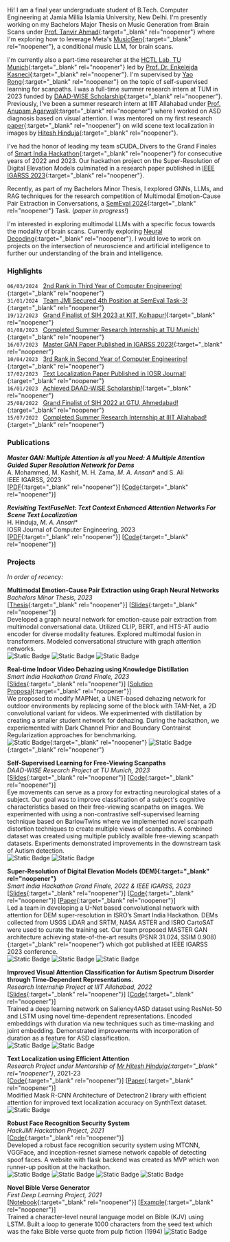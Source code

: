 <!-- ## About me -->
Hi! I am a final year undergraduate student of B.Tech. Computer Engineering at Jamia Millia Islamia University, New Delhi. I'm presently working on my Bachelors Major Thesis on Music Generation from Brain Scans under [Prof. Tanvir Ahmad](https://scholar.google.co.in/citations?user=y7YNRzoAAAAJ&hl=en){:target="_blank" rel="noopener"} where I'm exploring how to leverage Meta's [MusicGen](https://musicgen.com/){:target="_blank" rel="noopener"}, a conditional music LLM, for brain scans.

I'm currently also a part-time researcher at the [HCTL Lab, TU Munich](https://www.edu.sot.tum.de/en/hctl/home/){:target="_blank" rel="noopener"} led by [Prof. Dr. Enkelejda Kasneci](https://scholar.google.com/citations?user=bZVkVvoAAAAJ){:target="_blank" rel="noopener"}. I'm supervised by [Yao Rong](https://yaorong0921.github.io/homepage/){:target="_blank" rel="noopener"} on the topic of self-supervised learning for scanpaths. I was a full-time summer research intern at TUM in 2023  funded by  [DAAD-WISE Scholarship](https://www.daad.in/en/find-funding/scholarship-database/?type=a&q=&status=1&subject=F&onlydaad=1&detail_to_show=0&target=4&origin=4&pg=1&detail_to_show=50015295){:target="_blank" rel="noopener"}. Previously, I've been a summer research intern at IIIT Allahabad under [Prof. Anupam Agarwal](https://scholar.google.co.in/citations?user=mVXjhhgAAAAJ&hl=en){:target="_blank" rel="noopener"} where I worked on ASD diagnosis based on visual attention. I was mentored on my first research [paper](https://www.iosrjournals.org/iosr-jce/papers/Vol25-issue1/Ser-1/E2501013749.pdf){:target="_blank" rel="noopener"} on wild scene text localization in images by [Hitesh Hinduja](https://hitesh-hinduja.mystrikingly.com/){:target="_blank" rel="noopener"}. 

I've had the honor of leading my team sCUDA_Divers to the Grand Finales of [Smart India Hackathon](https://www.sih.gov.in/sih2023){:target="_blank" rel="noopener"} for consecutive years of 2022 and 2023. Our hackathon project on the Super-Resolution of Digital Elevation Models culminated in a research paper published in [IEEE IGARSS 2023](https://ieeexplore.ieee.org/abstract/document/10283196){:target="_blank" rel="noopener"}.

Recently, as part of my Bachelors Minor Thesis, I explored GNNs, LLMs, and RAG techniques for the research competition of Multimodal Emotion-Cause Pair Extraction in Conversations, a [SemEval 2024](https://nustm.github.io/SemEval-2024_ECAC/){:target="_blank" rel="noopener"} Task. (_paper in progress!_)

I'm interested in exploring multimodal LLMs with a specific focus towards the modality of brain scans. Currently exploring [Neural Decoding](https://en.wikipedia.org/wiki/Neural_decoding){:target="_blank" rel="noopener"}. I would love to work on projects on the intersection of neuroscience and artificial intelligence to further our understanding of the brain and intelligence.
 
### Highlights

```06/03/2024``` &nbsp; [2nd Rank in Third Year of Computer Engineering!](./assets/docs/third-year-rank-list.pdf){:target="_blank" rel="noopener"} \
```31/01/2024``` &nbsp; [Team JMI Secured 4th Position at SemEval Task-3!](https://codalab.lisn.upsaclay.fr/competitions/16141#results){:target="_blank" rel="noopener"} \
    ```19/12/2023``` &nbsp; [Grand Finalist of SIH 2023 at KIT, Kolhapur!](./assets/docs/sih2023.pdf){:target="_blank" rel="noopener"} \
```01/08/2023``` &nbsp; [Completed Summer Research Internship at TU Munich!](./assets/docs/TUM.pdf){:target="_blank" rel="noopener"}\
```16/07/2023``` &nbsp; [Master GAN Paper Published in IGARSS 2023!](https://ieeexplore.ieee.org/abstract/document/10283196){:target="_blank" rel="noopener"} \
```10/04/2023``` &nbsp; [3rd Rank in Second Year of Computer Engineering!](./assets/docs/second-year-rank-list.pdf){:target="_blank" rel="noopener"} \
```17/02/2023``` &nbsp; [Text Localization Paper Published in IOSR Journal!](https://www.iosrjournals.org/iosr-jce/papers/Vol25-issue1/Ser-1/E2501013749.pdf){:target="_blank" rel="noopener"} \
```16/01/2023``` &nbsp; [Achieved DAAD-WISE Scholarship!](./assets/docs/DAAD-Scholarship.pdf){:target="_blank" rel="noopener"} \
```25/08/2022``` &nbsp; [Grand Finalist of SIH 2022 at GTU, Ahmedabad!](./assets/docs/sih2022.pdf){:target="_blank" rel="noopener"} \
```15/07/2022``` &nbsp; [Completed Summer Research Internship at IIIT Allahabad!](./assets/docs/IIITA-Cert.pdf){:target="_blank" rel="noopener"}

### Publications

***Master GAN: Multiple Attention is all you Need: A Multiple Attention Guided Super Resolution Network for Dems***  
A. Mohammed, M. Kashif, M. H. Zama, *M. A. Ansari*\* and S. Ali \
IEEE IGARSS, 2023\
\[[PDF](https://ieeexplore.ieee.org/abstract/document/10283196){:target="_blank" rel="noopener"}\] \[[Code](https://github.com/sheikhazhanmohammed/MASTERGAN){:target="_blank" rel="noopener"}\]

***Revisiting TextFuseNet: Text Context Enhanced Attention Networks For Scene Text Localization***  
H. Hinduja, *M. A. Ansari*\* \
IOSR Journal of Computer Engineering, 2023\
\[[PDF](https://www.iosrjournals.org/iosr-jce/papers/Vol25-issue1/Ser-1/E2501013749.pdf){:target="_blank" rel="noopener"}\] \[[Code](https://github.com/m-abbas-ansari/AttentionText){:target="_blank" rel="noopener"}\]

### Projects
*In order of recency:*

**Multimodal Emotion-Cause Pair Extraction using Graph Neural Networks**  
*Bachelors Minor Thesis, 2023*\
\[[Thesis](https://drive.google.com/file/d/1PHWEezwM0vujDF8mSSSPtaIpPMI6GTC5/view?usp=sharing){:target="_blank" rel="noopener"}\] \[[Slides](https://docs.google.com/presentation/d/1aQwf8vZg3c26uXxFzovtNwA92x8kad-IrHTJ6gKgHsk/edit?usp=sharing){:target="_blank" rel="noopener"}\]\
Developed a graph neural network for emotion-cause pair extraction from multimodal conversational data. Utilized CLIP,
BERT, and HTS-AT audio encoder for diverse modality features. Explored multimodal fusion in transformers. Modeled
conversational structure with graph attention networks.\
![Static Badge](https://img.shields.io/badge/--red?logo=pytorch&label=pytorch)
![Static Badge](https://img.shields.io/badge/--%23FFBE00?logo=weightsandbiases&label=%20weights%26biases)
![Static Badge](https://img.shields.io/badge/transformers-5b5d5b?label=%F0%9F%A4%97)

**Real-time Indoor Video Dehazing using Knowledge Distillation**\
*Smart India Hackathon Grand Finale, 2023* \
\[[Slides](https://drive.google.com/file/d/1_YyKU8hJbUSRMd9U_3KBGM3byju15JR9/view?usp=sharing){:target="_blank" rel="noopener"}\] \[[Solution Proposal](https://drive.google.com/file/d/1aWfAYDyxl2WXu0YaAbVPJdc2giFlot6J/view?usp=sharing){:target="_blank" rel="noopener"}\]\
We proposed to modify MAPNet, a UNET-based dehazing network for outdoor environments by replacing some of the block with TAM-Net, a 2D convolutional variant for videos. We experimented with distillation by creating a smaller student network for dehazing. During the hackathon, we experiemented with Dark Channel Prior and Boundary Contrainst Regularization approaches for benchmarking. \
![Static Badge](https://img.shields.io/badge/--red?logo=pytorch&label=pytorch){:target="_blank" rel="noopener"}
![Static Badge](https://img.shields.io/badge/_-%235C3EE8?logo=opencv&label=opencv){:target="_blank" rel="noopener"}

**Self-Supervised Learning for Free-Viewing Scanpaths**\
*DAAD-WISE Research Project at TU Munich, 2023*\
\[[Slides](https://docs.google.com/presentation/d/17F_fqesKFqedVg6sIdlgmOhkPmw0T2909jU3WfDWfX0/edit?usp=sharing){:target="_blank" rel="noopener"}\] \[[Code](https://github.com/m-abbas-ansari/SSSL){:target="_blank" rel="noopener"}\]\
Eye movements can serve as a proxy for extracting neurological states of a subject. Our goal was to improve classifcation of a subject's cognitive characteristics based on their free-viewing scanpaths on images. We experimented with using a non-contrastive self-supervised learning technique based on BarlowTwins where we implemented novel scanpath distortion techniques to create multiple views of scanpaths. A combined  dataset was created using multiple publicly availble free-viewing scanpath datasets. Experiments demonstrated improvements in the downstream task of Autism detection.\
![Static Badge](https://img.shields.io/badge/--red?logo=pytorch&label=pytorch)
![Static Badge](https://img.shields.io/badge/--%23FFBE00?logo=weightsandbiases&label=%20weights%26biases)



**Super-Resolution of Digital Elevation Models (DEM){:target="_blank" rel="noopener"}**\
*Smart India Hackathon Grand Finale, 2022 & IEEE IGARSS, 2023*\
\[[Slides](https://docs.google.com/presentation/d/13GKR8H8AjNDSijtup7leRnFHKwMQXmlF_HYQ5mBuW0I/edit?usp=sharing){:target="_blank" rel="noopener"}\] \[[Code](https://github.com/m-abbas-ansari/SuperResolution-DEMs){:target="_blank" rel="noopener"}\] \[[Paper](https://ieeexplore.ieee.org/abstract/document/10283196){:target="_blank" rel="noopener"}\]\
Led a team in developing a U-Net based convolutional network with attention for DEM super-resolution in ISRO’s Smart India Hackathon. DEMs collected from USGS LiDAR and SRTM, NASA ASTER and ISRO CartoSAT were used to curate the training set. Our team proposed MASTER GAN architecture achieving state-of-the-art results (PSNR 31.024, SSIM 0.908){:target="_blank" rel="noopener"} which got published at IEEE IGARSS 2023 conference.\
![Static Badge](https://img.shields.io/badge/--red?logo=pytorch&label=pytorch)
![Static Badge](https://img.shields.io/badge/_-%235C3EE8?logo=opencv&label=opencv)
![Static Badge](https://img.shields.io/badge/--%23FFBE00?logo=weightsandbiases&label=%20weights%26biases)

**Improved Visual Attention Classification for Autism Spectrum Disorder through Time-Dependent
Representations.**\
*Research Internship Project at IIIT Allahabad, 2022*\
\[[Slides](https://docs.google.com/presentation/d/1yQrqDBjhvNhPT4DhqcKf0RKzAifh-x9uRPPa5BwlsEg/edit?usp=sharing){:target="_blank" rel="noopener"}\] \[[Code](https://github.com/m-abbas-ansari/ASD-Classification){:target="_blank" rel="noopener"}\] \
Trained a deep learning network on Saliency4ASD dataset using ResNet-50 and LSTM using novel time-dependent representations. Encoded embeddings with duration via new techniques such as time-masking and joint embedding. Demonstrated improvements with incorporation of duration as a feature for ASD classification.\
![Static Badge](https://img.shields.io/badge/--red?logo=pytorch&label=pytorch)
![Static Badge](https://img.shields.io/badge/--%23FFBE00?logo=weightsandbiases&label=%20weights%26biases)

**Text Localization using Efficient Attention**\
*Research Project under Mentorship of [Mr Hitesh Hinduja](https://hitesh-hinduja.mystrikingly.com/){:target="_blank" rel="noopener"}*, 2021-23\
\[[Code](https://github.com/m-abbas-ansari/AttentionText){:target="_blank" rel="noopener"}\] \[[Paper](https://www.iosrjournals.org/iosr-jce/papers/Vol25-issue1/Ser-1/E2501013749.pdf){:target="_blank" rel="noopener"}\] \
Modified Mask R-CNN Architecture of Detectron2 library with efficient attention for improved text localization accuracy on SynthText dataset.\
![Static Badge](https://img.shields.io/badge/--red?logo=pytorch&label=pytorch)

**Robust Face Recognition Security System**\
*HackJMI Hackathon Project, 2021*\
\[[Code](https://github.com/m-abbas-ansari/HackJMI2-CheemsGamg){:target="_blank" rel="noopener"}\] \
Developed a robust face recognition security system using MTCNN, VGGFace, and inception-resnet siamese network capable of detecting spoof faces. A website with flask backend was created as MVP which won runner-up position at the hackathon.\
![Static Badge](https://img.shields.io/badge/_-%23FF6F00?logo=tensorflow&label=tensorflow)
![Static Badge](https://img.shields.io/badge/_-%23D00000?logo=keras&label=keras)
![Static Badge](https://img.shields.io/badge/_-%235C3EE8?logo=opencv&label=opencv)
![Static Badge](https://img.shields.io/badge/_-%23000000?logo=flask&label=flask)

**Novel Bible Verse Generator**\
*First Deep Learning Project, 2021*\
\[[Notebook](https://github.com/m-abbas-ansari/Machine-Learning-And-Data-Science/blob/main/pulp_fiction_quote_generation.ipynb){:target="_blank" rel="noopener"}\] \[[Example](https://www.linkedin.com/feed/update/urn:li:activity:6812461393271435264/){:target="_blank" rel="noopener"}\] \
Trained a character-level neural language model on Bible (KJV) using LSTM. Built a loop to generate 1000 characters from the seed text which was the fake Bible verse quote from pulp fiction (1994)
![Static Badge](https://img.shields.io/badge/_-%23D00000?logo=keras&label=keras)
